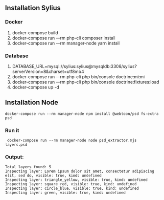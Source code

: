 ## Installation Sylius
### Docker
1. docker-compose build
2. docker-compose run --rm php-cli composer install
3. docker-compose run --rm manager-node yarn install

### Database
1. DATABASE_URL=mysql://sylius:sylius@mysqldb:3306/sylius?serverVersion=8&charset=utf8mb4
2. docker-compose run --rm php-cli php bin/console doctrine:mi:mi  
3. docker-compose run --rm php-cli php bin/console doctrine:fixtures:load 
4. docker-compose up -d

## Installation Node
`docker-compose run --rm manager-node npm install @webtoon/psd fs-extra psd`
### Run it
` docker-compose run --rm manager-node node psd_extractor.mjs layers.psd`
### Output:
``` 
Total layers found: 5
Inspecting layer: Lorem ipsum dolor sit amet, consectetur adipiscing elit, sed do, visible: true, kind: undefined
Inspecting layer: triangle_yellow, visible: true, kind: undefined
Inspecting layer: square_red, visible: true, kind: undefined
Inspecting layer: circle_blue, visible: true, kind: undefined
Inspecting layer: green, visible: true, kind: undefined

